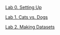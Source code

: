 [Lab 0. Setting Up](https://github.com/DavidGoedicke/RealtimeAudioClassification/wiki/Lab-0.-Setting-up)

[Lab 1. Cats vs. Dogs](https://github.com/DavidGoedicke/RealtimeAudioClassification/wiki/Lab-1.-Cats-and-Dogs--binary-classification)

[Lab 2. Making Datasets](https://github.com/DavidGoedicke/RealtimeAudioClassification/wiki/Lab-2.-Making-the-Stanford-Sounds-Dataset)